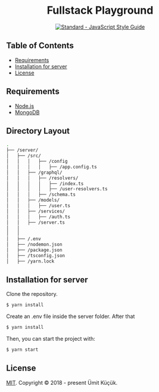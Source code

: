 <h1 align="center">
Fullstack Playground
</h1>

<p align="center">
  <a href="https://standardjs.com"><img src="https://img.shields.io/badge/code_style-standard-brightgreen.svg" alt="Standard - JavaScript Style Guide"></a>
</p>

## Table of Contents
- [Requirements](#requirements)
- [Installation for server](#installation-for-server)
- [License](#license)

## Requirements
- [Node.js](https://nodejs.org)
- [MongoDB](https://mongodb.com)

## Directory Layout
```bash
.
├── /server/
│   ├── /src/
│   │   │   ├── /config
│   │   │   │   ├── /app.config.ts
│   │   ├── /graphql/
│   │   │   ├── /resolvers/
│   │   │   │   ├── /index.ts
│   │   │   │   ├── /user-resolvers.ts
│   │   │   ├── /schema.ts
│   │   ├── /models/
│   │   │   ├── /user.ts
│   │   ├── /services/
│   │   │   ├── /auth.ts
│   │   ├── /server.ts
│   │   
│   │   
│   ├── /.env
│   ├── /nodemon.json
│   ├── /package.json
│   ├── /tsconfig.json
│   ├── /yarn.lock
```


## Installation for server
Clone the repository.
```bash
$ yarn install
```
Create an .env file inside the server folder. After that 
```bash
$ yarn install
```
Then, you can start the project with:
```bash
$ yarn start
```

## License
[MIT](./LICENSE). Copyright © 2018 - present Ümit Küçük.